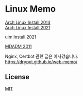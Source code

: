 # Linux Memo

[Arch Linux Install 2014](md/arch-linux-install-2014.md)\
[Arch Linux Install 2021](md/arch-linux-install-2021.md)

[uim Install 2021](md/uim-install-2021.md)

[MDADM 2011](md/mdadm-2011.md)

Nginx, Certbot 관련 글은 이사갔습니다.\
<https://drypot.github.io/web-memo/>

## License

[MIT](LICENSE)
